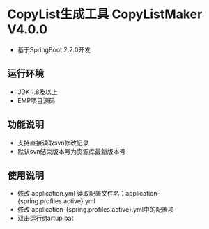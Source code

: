 # CopyList生成工具 CopyListMaker V4.0.0
+ 基于SpringBoot 2.2.0开发
## 运行环境
+ JDK 1.8及以上
+ EMP项目源码
## 功能说明
+ 支持直接读取svn修改记录
+ 默认svn结束版本号为资源库最新版本号
## 使用说明
+ 修改 application.yml 读取配置文件名：application-{spring.profiles.active}.yml
+ 修改 application-{spring.profiles.active}.yml中的配置项
+ 双击运行startup.bat